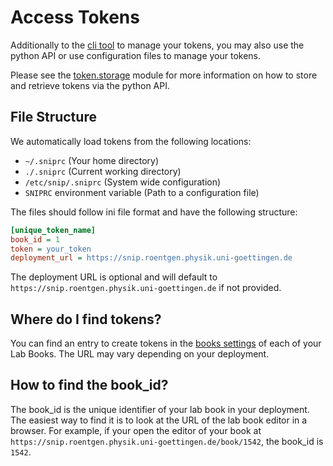 # Access Tokens

Additionally to the [cli tool](cli) to manage your tokens, you may also use the python API or 
use configuration files to manage your tokens.

Please see the [token.storage](snip.token.storage) module for more information on how to store and retrieve tokens via the python API.


## File Structure

We automatically load tokens from the following locations:

- `~/.sniprc` (Your home directory)
- `./.sniprc` (Current working directory)
- `/etc/snip/.sniprc` (System wide configuration)
- `SNIPRC` environment variable (Path to a configuration file)

The files should follow ini file format and have the following structure:

```ini
[unique_token_name]
book_id = 1
token = your_token
deployment_url = https://snip.roentgen.physik.uni-goettingen.de
```

The deployment URL is optional and will default to `https://snip.roentgen.physik.uni-goettingen.de` if not provided.

## Where do I find tokens?

You can find an entry to create tokens in the [books settings](https://snip.roentgen.physik.uni-goettingen.de) of each of your Lab Books. The URL may vary depending on your deployment.

## How to find the book_id?

The book_id is the unique identifier of your lab book in your deployment. The easiest way to find it is to look at the URL of the lab book editor in a browser.
For example, if your open the editor of your book at `https://snip.roentgen.physik.uni-goettingen.de/book/1542`, the book_id is `1542`.